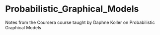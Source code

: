 # Probabilistic_Graphical_Models
Notes from the Coursera course taught by Daphne Koller on Probabilistic Graphical Models
